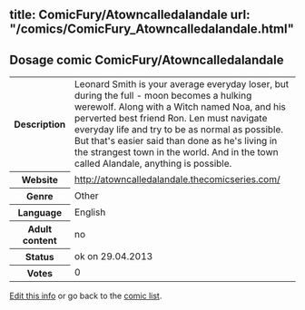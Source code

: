 title: ComicFury/Atowncalledalandale
url: "/comics/ComicFury_Atowncalledalandale.html"
---
Dosage comic ComicFury/Atowncalledalandale
-----------------------------------------

<p id="msg"></p>
<script type="text/javascript">
if (window.location.search === '?edit_info_mail=sent_ok') {
  var elem = document.getElementById("msg");
  elem.innerHTML = 'Edited information sucessfully sent.';
  elem.className = 'ok';
}
</script>
<table class="comicinfo">
<tr>
<th>Description</th><td>Leonard Smith is your average everyday loser, but during the full - moon becomes a hulking werewolf. Along with a Witch named Noa, and his perverted best friend Ron. Len must navigate everyday life and try to be as normal as possible. But that's easier said than done as he's living in the strangest town in the world. And in the town called Alandale, anything is possible.</td>
</tr>
<tr>
<th>Website</th><td><a href="http://atowncalledalandale.thecomicseries.com/">http://atowncalledalandale.thecomicseries.com/</a></td>
</tr>
<tr>
<th>Genre</th><td>Other</td>
</tr>
<tr>
<th>Language</th><td>English</td>
</tr>
<tr>
<th>Adult content</th><td>no</td>
</tr>
<tr>
<th>Status</th><td>ok on 29.04.2013</td>
</tr>
<tr>
<th>Votes</th><td>0</td>
</tr>
</table>

[Edit this info](ComicFury_Atowncalledalandale_edit.html) or go back to the [comic list](../comic-index.html).

